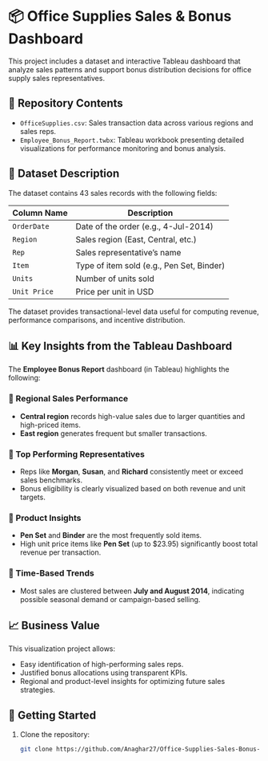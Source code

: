 # 📦 Office Supplies Sales & Bonus Dashboard

This project includes a dataset and interactive Tableau dashboard that analyze sales patterns and support bonus distribution decisions for office supply sales representatives.

## 📁 Repository Contents

- `OfficeSupplies.csv`: Sales transaction data across various regions and sales reps.
- `Employee_Bonus_Report.twbx`: Tableau workbook presenting detailed visualizations for performance monitoring and bonus analysis.

## 📄 Dataset Description

The dataset contains 43 sales records with the following fields:

| Column Name | Description |
|-------------|-------------|
| `OrderDate` | Date of the order (e.g., 4-Jul-2014) |
| `Region`    | Sales region (East, Central, etc.) |
| `Rep`       | Sales representative’s name |
| `Item`      | Type of item sold (e.g., Pen Set, Binder) |
| `Units`     | Number of units sold |
| `Unit Price`| Price per unit in USD |

The dataset provides transactional-level data useful for computing revenue, performance comparisons, and incentive distribution.

## 📊 Key Insights from the Tableau Dashboard

The **Employee Bonus Report** dashboard (in Tableau) highlights the following:

### 🔹 Regional Sales Performance
- **Central region** records high-value sales due to larger quantities and high-priced items.
- **East region** generates frequent but smaller transactions.

### 🔹 Top Performing Representatives
- Reps like **Morgan**, **Susan**, and **Richard** consistently meet or exceed sales benchmarks.
- Bonus eligibility is clearly visualized based on both revenue and unit targets.

### 🔹 Product Insights
- **Pen Set** and **Binder** are the most frequently sold items.
- High unit price items like **Pen Set** (up to \$23.95) significantly boost total revenue per transaction.

### 🔹 Time-Based Trends
- Most sales are clustered between **July and August 2014**, indicating possible seasonal demand or campaign-based selling.

## 📈 Business Value

This visualization project allows:
- Easy identification of high-performing sales reps.
- Justified bonus allocations using transparent KPIs.
- Regional and product-level insights for optimizing future sales strategies.

## 🚀 Getting Started

1. Clone the repository:
   ```bash
   git clone https://github.com/Anaghar27/Office-Supplies-Sales-Bonus-Dashboard-with-Tableau.git
